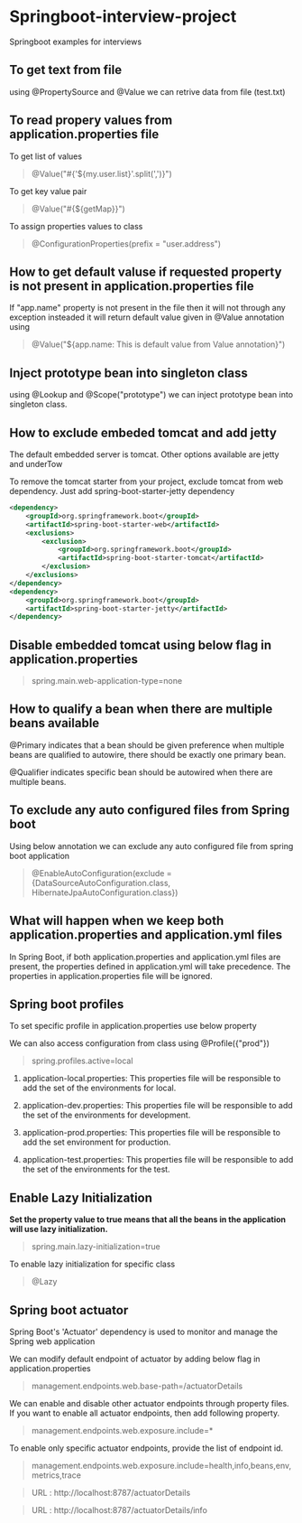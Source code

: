 # Springboot-interview-project
Springboot examples for interviews

## To get text from file 
using @PropertySource and @Value we can retrive data from file (test.txt)

## To read propery values from application.properties file

To get list of values
> @Value("#{'${my.user.list}'.split(',')}")

To get key value pair
> @Value("#{${getMap}}")

To assign properties values to class
> @ConfigurationProperties(prefix = "user.address")

## How to get default valuse if requested property is not present in application.properties file
If "app.name" property is not present in the file then it will not through any exception 
insteaded it will return default value given in @Value annotation using

> @Value("${app.name: This is default value from Value annotation}")

## Inject prototype bean into singleton class
using @Lookup and @Scope("prototype") we can inject prototype bean into singleton class.

## How to exclude embeded tomcat and add jetty
The default embedded server is tomcat. Other options available are jetty and underTow

To remove the tomcat starter from your project, exclude tomcat from web dependency. Just add spring-boot-starter-jetty dependency
```xml
<dependency>
	<groupId>org.springframework.boot</groupId>
	<artifactId>spring-boot-starter-web</artifactId>
	<exclusions>
		<exclusion>
			<groupId>org.springframework.boot</groupId>
			<artifactId>spring-boot-starter-tomcat</artifactId>
		</exclusion>
	</exclusions>
</dependency>
<dependency>
    <groupId>org.springframework.boot</groupId>
    <artifactId>spring-boot-starter-jetty</artifactId>
</dependency>
```

## Disable embedded tomcat using below flag in application.properties
> spring.main.web-application-type=none

## How to qualify a bean when there are multiple beans available
@Primary indicates that a bean should be given preference when multiple beans are qualified to autowire, there should be exactly one primary bean.

@Qualifier indicates specific bean should be autowired when there are multiple beans.

## To exclude any auto configured files from Spring boot
Using below annotation we can exclude any auto configured file from spring boot application

> @EnableAutoConfiguration(exclude = {DataSourceAutoConfiguration.class, HibernateJpaAutoConfiguration.class})


## What will happen when we keep both application.properties and application.yml files
In Spring Boot, if both application.properties and application.yml files are present, the properties defined in application.yml will take precedence. The properties in application.properties file will be ignored.


## Spring boot profiles
To set specific profile in application.properties use below property

We can also access configuration from class using  @Profile({"prod"})

> spring.profiles.active=local

1. application-local.properties: This properties file will be responsible to add the set of the environments for local.

2. application-dev.properties: This properties file will be responsible to add the set of the environments for development.

3. application-prod.properties: This properties file will be responsible to add the set environment for production.

4. application-test.properties: This properties file will be responsible to add the set of the environments for the test.

## Enable Lazy Initialization
**Set the property value to true means that all the beans in the application will use lazy initialization.**
> spring.main.lazy-initialization=true

To enable lazy initialization for specific class
> @Lazy

## Spring boot actuator
Spring Boot's 'Actuator' dependency is used to monitor and manage the Spring web application

We can modify default endpoint of actuator by adding below flag in application.properties
> management.endpoints.web.base-path=/actuatorDetails

We can enable and disable other actuator endpoints through property files. 
If you want to enable all actuator endpoints, then add following property.
> management.endpoints.web.exposure.include=*

To enable only specific actuator endpoints, provide the list of endpoint id.
> management.endpoints.web.exposure.include=health,info,beans,env,metrics,trace

> URL : http://localhost:8787/actuatorDetails

> URL : http://localhost:8787/actuatorDetails/info
